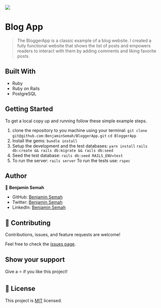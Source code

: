 ![](https://img.shields.io/badge/Rails-BloggerApp-brown)

# Blog App

> The BloggerApp is a classic example of a blog website. I created a fully functional website that shows the list of posts and empowers readers to interact with them by adding comments and liking favorite posts.

## Built With

- Ruby
- Ruby on Rails
- PostgreSQL

## Getting Started

To get a local copy up and running follow these simple example steps.

1. clone the repository to you machine using your terminal:
   `git clone git@github.com:BenjaminSemah/BloggerApp.git`
   `cd BloggerApp`
2. Install the gems:
   `bundle install`
3. Setup the development and the test databases:
    `yarn install`
    `rails db:create && rails db:migrate && rails db:seed`
4. Seed the test database:
   `rails db:seed RAILS_ENV=test`
5. To run the server:
   `rails server`
   To run the tests use:
   `rspec`

## Author

👤 **Benjamin Semah**
- GitHub: [Benjamin Semah](https://github.com/BenjaminSemah)
- Twitter: [Benjamin Semah](https://twitter.com/BenjaminSemah)
- LinkedIn: [Benjamin Semah](https://www.linkedin.com/in/benjaminsemah/)

## 🤝 Contributing

Contributions, issues, and feature requests are welcome!

Feel free to check the [issues page](https://github.com/BenjaminSemah/BloggerApp/issues).

## Show your support

Give a ⭐️ if you like this project!

## 📝 License

This project is [MIT](https://github.com/BenjaminSemah/BloggerApp/blob/dev/LICENSE) licensed.
